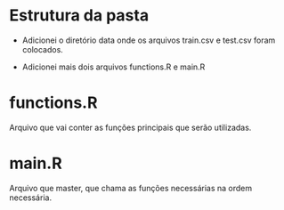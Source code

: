 # Estrutura da pasta
- Adicionei o diretório data onde os arquivos train.csv e test.csv foram colocados.

- Adicionei mais dois arquivos functions.R e main.R

# functions.R 

Arquivo que vai conter as funções principais que serão utilizadas.

# main.R

Arquivo que master, que chama as funções necessárias na ordem necessária.